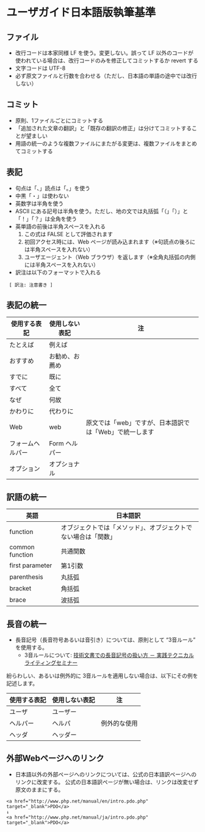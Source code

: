 # ユーザガイド日本語版執筆基準

## ファイル

* 改行コードは本家同様 LF を使う。変更しない。誤って LF 以外のコードが使われている場合は、改行コードのみを修正してコミットするか revert する
* 文字コードは UTF-8
* 必ず原文ファイルと行数を合わせる（ただし、日本語の単語の途中では改行しない）

## コミット

* 原則、1ファイルごとにコミットする
* 「追加された文章の翻訳」と「既存の翻訳の修正」は分けてコミットすることが望ましい
* 用語の統一のような複数ファイルにまたがる変更は、複数ファイルをまとめてコミットする

## 表記

* 句点は「、」読点は「。」を使う
* 中黒「・」は使わない
* 英数字は半角を使う
* ASCII にある記号は半角を使う。ただし、地の文では丸括弧「（」「）」と「！」「？」は全角を使う
* 英単語の前後は半角スペースを入れる
  1. この式は FALSE として評価されます
  2. 初回アクセス時には、Web ページが読み込まれます（※句読点の後ろには半角スペースを入れない）
  3. ユーザエージェント（Web ブラウザ）を返します（※全角丸括弧の内側には半角スペースを入れない）
* 訳注は以下のフォーマットで入れる
```
 [ 訳注: 注意書き ]
```

## 表記の統一

|使用する表記    |使用しない表記|注                                                    |
|----------------|--------------|------------------------------------------------------|
|たとえば        |例えば        |                                                      |
|おすすめ        |お勧め、お薦め|                                                      |
|すでに          |既に          |                                                      |
|すべて          |全て          |                                                      |
|なぜ            |何故          |                                                      |
|かわりに        |代わりに      |                                                      |
|Web             |web           |原文では「web」ですが、日本語訳では「Web」で統一します|
|フォームヘルパー|Form ヘルパー |                                                      |
|オプション      |オプショナル  |                                                      |

## 訳語の統一

|英語           |日本語訳                                                      |
|---------------|--------------------------------------------------------------|
|function       |オブジェクトでは「メソッド」、オブジェクトでない場合は「関数」|
|common function|共通関数                                                      |
|first parameter|第1引数                                                       |
|parenthesis    |丸括弧                                                        |
|bracket        |角括弧                                                        |
|brace          |波括弧                                                        |

## 長音の統一

* 長音記号（長音符号あるいは音引き）については、原則として “3音ルール” を使用する。
  * 3音ルールについて: [技術文書での長音記号の扱い方 － 実践テクニカルライティングセミナー](http://www.yamanouchi-yri.com/yrihp/techwrt-2-4s/t-2-4s07fa-1.htm)

紛らわしい、あるいは例外的に 3音ルールを適用しない場合は、以下にその例を記述します。

|使用する表記|使用しない表記|注          |
|------------|--------------|------------|
|ユーザ      |ユーザー      |            |
|ヘルパー    |ヘルパ        |例外的な使用|
|ヘッダ      |ヘッダー      |            |

## 外部Webページへのリンク

* 日本語以外の外部ページへのリンクについては、公式の日本語訳ページへのリンクに改変する。
公式の日本語訳ページが無い場合は、リンクは改変せず原文のままにする。

```
<a href="http://www.php.net/manual/en/intro.pdo.php" target="_blank">PDO</a>
↓
<a href="http://www.php.net/manual/ja/intro.pdo.php" target="_blank">PDO</a>
```
